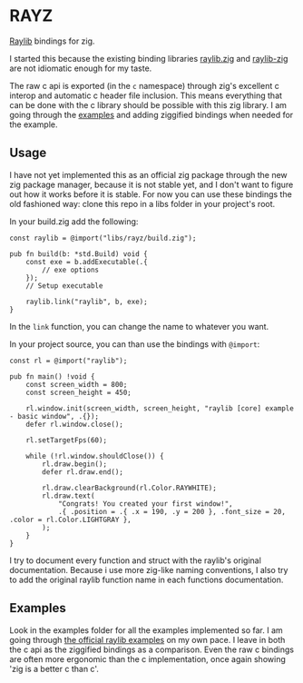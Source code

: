 # RAYZ

[Raylib](https://www.raylib.com) bindings for zig.

I started this because the existing binding libraries 
[raylib.zig](https://github.com/ryupold/raylib.zig) and 
[raylib-zig](https://github.com/Not-Nik/raylib-zig) are not idiomatic enough for my taste.

The raw c api is exported (in the `c` namespace) through zig's excellent c interop and automatic 
c header file inclusion. This means everything that can be done with the c library should be 
possible with this zig library. I am going through the 
[examples](https://www.raylib.com/examples.html) and adding ziggified bindings when needed for the
example.

## Usage

I have not yet implemented this as an official zig package through the new zig package manager, 
because it is not stable yet, and I don't want to figure out how it works before it is stable.
For now you can use these bindings the old fashioned way: clone this repo in a libs folder in
your project's root.

In your build.zig add the following:
```zig
const raylib = @import("libs/rayz/build.zig");

pub fn build(b: *std.Build) void {
    const exe = b.addExecutable(.{
        // exe options
    });
    // Setup executable

    raylib.link("raylib", b, exe);
}
```

In the `link` function, you can change the name to whatever you want.

In your project source, you can than use the bindings with `@import`:
```zig
const rl = @import("raylib");

pub fn main() !void {
    const screen_width = 800;
    const screen_height = 450;

    rl.window.init(screen_width, screen_height, "raylib [core] example - basic window", .{});
    defer rl.window.close();

    rl.setTargetFps(60);

    while (!rl.window.shouldClose()) {
        rl.draw.begin();
        defer rl.draw.end();

        rl.draw.clearBackground(rl.Color.RAYWHITE);
        rl.draw.text(
            "Congrats! You created your first window!",
            .{ .position = .{ .x = 190, .y = 200 }, .font_size = 20, .color = rl.Color.LIGHTGRAY },
        );
    }
}
```

I try to document every function and struct with the raylib's original documentation. Because i 
use more zig-like naming conventions, I also try to add the original raylib function name in each 
functions documentation.

## Examples

Look in the examples folder for all the examples implemented so far. I am going through 
[the official raylib examples](https://www.raylib.com/examples.html) on my own pace. I leave in 
both the c api as the ziggified bindings as a comparison. Even the raw c bindings are often more 
ergonomic than the c implementation, once again showing 'zig is a better c than c'.
